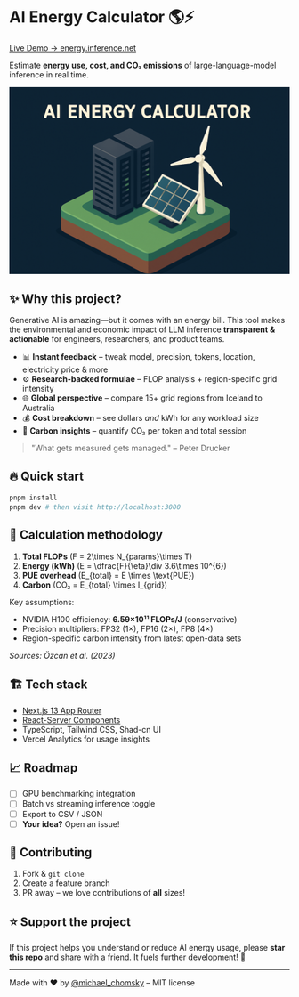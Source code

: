 # AI Energy Calculator 🌎⚡️

[Live Demo → energy.inference.net](https://www.energy.inference.net)

Estimate **energy use, cost, and CO₂ emissions** of large-language-model inference in real time.

<p align="center">
  <picture>
    <source media="(prefers-color-scheme: dark)" srcset="public/og-image.png">
    <img alt="AI Energy Calculator preview" src="public/og-image.png" width="700">
  </picture>
</p>

## ✨ Why this project?

Generative AI is amazing—but it comes with an energy bill.  This tool makes the environmental and economic impact of LLM inference **transparent & actionable** for engineers, researchers, and product teams.

* 📊 **Instant feedback** – tweak model, precision, tokens, location, electricity price & more
* ⚙️ **Research-backed formulae** – FLOP analysis + region-specific grid intensity
* 🌐 **Global perspective** – compare 15+ grid regions from Iceland to Australia
* 💰 **Cost breakdown** – see dollars _and_ kWh for any workload size
* 🍃 **Carbon insights** – quantify CO₂ per token and total session

> "What gets measured gets managed." – Peter Drucker

## 🔥 Quick start

```bash
pnpm install
pnpm dev # then visit http://localhost:3000
```

## 🧠 Calculation methodology

1. **Total FLOPs**  \(F = 2\times N_{params}\times T\)  
2. **Energy (kWh)**  \(E = \dfrac{F}{\eta}\div 3.6\times 10^{6}\)  
3. **PUE overhead**  \(E_{total} = E \times \text{PUE}\)  
4. **Carbon**  \(CO₂ = E_{total} \times I_{grid}\)

Key assumptions:

* NVIDIA H100 efficiency: **6.59×10¹¹ FLOPs/J** (conservative)
* Precision multipliers: FP32 (1×), FP16 (2×), FP8 (4×)
* Region-specific carbon intensity from latest open-data sets

_Sources: Özcan et al. (2023)_

## 🏗️ Tech stack

* [Next.js 13 App Router](https://nextjs.org)
* [React-Server Components](https://react.dev)
* TypeScript, Tailwind CSS, Shad-cn UI
* Vercel Analytics for usage insights

## 📈 Roadmap

- [ ] GPU benchmarking integration
- [ ] Batch vs streaming inference toggle
- [ ] Export to CSV / JSON
- [ ] **Your idea?** Open an issue!

## 💖 Contributing

1. Fork & `git clone`
2. Create a feature branch
3. PR away – we love contributions of **all** sizes!

## ⭐️ Support the project

If this project helps you understand or reduce AI energy usage, please **star this repo** and share with a friend. It fuels further development! 🙏

---

Made with ❤️ by [@michael_chomsky](https://twitter.com/michael_chomksy) – MIT license
